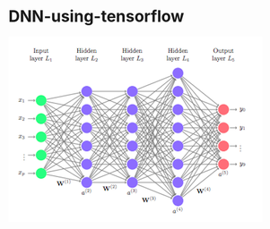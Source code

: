 # DNN-using-tensorflow
![alt text](https://github.com/MuhammedAshraf2020/DNN-using-tensorflow/blob/main/files/imgdeep.png)
